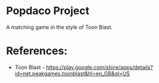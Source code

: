# Popdaco Project
 A matching game in the style of Toon Blast.

# References:
 - Toon Blast - https://play.google.com/store/apps/details?id=net.peakgames.toonblast&hl=en_GB&gl=US
